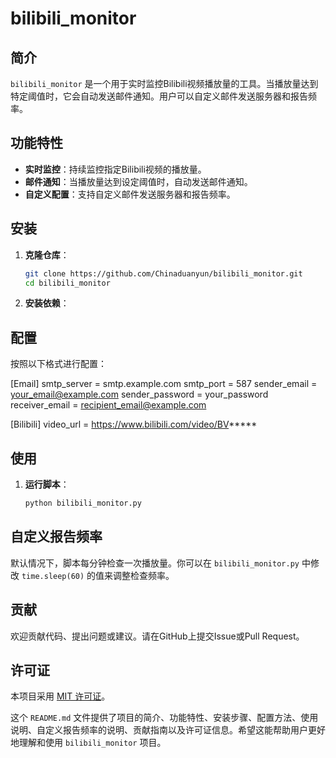 
# bilibili_monitor

## 简介
`bilibili_monitor` 是一个用于实时监控Bilibili视频播放量的工具。当播放量达到特定阈值时，它会自动发送邮件通知。用户可以自定义邮件发送服务器和报告频率。

## 功能特性
- **实时监控**：持续监控指定Bilibili视频的播放量。
- **邮件通知**：当播放量达到设定阈值时，自动发送邮件通知。
- **自定义配置**：支持自定义邮件发送服务器和报告频率。

## 安装
1. **克隆仓库**：
   ```bash
   git clone https://github.com/Chinaduanyun/bilibili_monitor.git
   cd bilibili_monitor


2. **安装依赖**：
 

## 配置
按照以下格式进行配置：

[Email]
smtp_server = smtp.example.com
smtp_port = 587
sender_email = your_email@example.com
sender_password = your_password
receiver_email = recipient_email@example.com

[Bilibili]
video_url = https://www.bilibili.com/video/BV*****


## 使用
1. **运行脚本**：
   ```bash
   python bilibili_monitor.py


## 自定义报告频率
默认情况下，脚本每分钟检查一次播放量。你可以在 `bilibili_monitor.py` 中修改 `time.sleep(60)` 的值来调整检查频率。

## 贡献
欢迎贡献代码、提出问题或建议。请在GitHub上提交Issue或Pull Request。

## 许可证
本项目采用 [MIT 许可证](LICENSE)。


这个 `README.md` 文件提供了项目的简介、功能特性、安装步骤、配置方法、使用说明、自定义报告频率的说明、贡献指南以及许可证信息。希望这能帮助用户更好地理解和使用 `bilibili_monitor` 项目。
